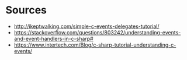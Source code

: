 # Sources

- http://ikeptwalking.com/simple-c-events-delegates-tutorial/
- https://stackoverflow.com/questions/803242/understanding-events-and-event-handlers-in-c-sharp#
- https://www.intertech.com/Blog/c-sharp-tutorial-understanding-c-events/